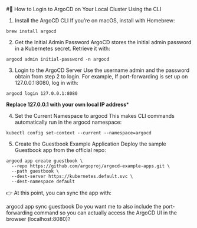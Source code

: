 #🔑 How to Login to ArgoCD on Your Local Cluster Using the CLI

1. Install the ArgoCD CLI
If you’re on macOS, install with Homebrew:
```
brew install argocd
```

2. Get the Initial Admin Password
ArgoCD stores the initial admin password in a Kubernetes secret. Retrieve it with:
```
argocd admin initial-password -n argocd
```

3. Login to the ArgoCD Server
Use the username admin and the password obtain from step 2 to login. For example, If port-forwarding is set up on 127.0.0.1:8080, log in with:
```
argocd login 127.0.0.1:8080
```
**Replace 127.0.0.1 with your own local IP address***

4. Set the Current Namespace to argocd
This makes CLI commands automatically run in the argocd namespace:
```
kubectl config set-context --current --namespace=argocd
```

5. Create the Guestbook Example Application
Deploy the sample Guestbook app from the official repo:
```
argocd app create guestbook \
  --repo https://github.com/argoproj/argocd-example-apps.git \
  --path guestbook \
  --dest-server https://kubernetes.default.svc \
  --dest-namespace default
```
👉 At this point, you can sync the app with:

argocd app sync guestbook
Do you want me to also include the port-forwarding command so you can actually access the ArgoCD UI in the browser (localhost:8080)?

